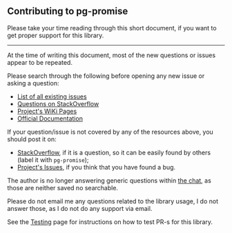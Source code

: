 Contributing to pg-promise
--------------------------

Please take your time reading through this short document, if you want to get proper support for this library.

---

At the time of writing this document, most of the new questions or issues appear to be repeated.

Please search through the following before opening any new issue or asking a question:

* [List of all existing issues](https://github.com/vitaly-t/pg-promise/issues?q=is%3Aissue+is%3Aclosed)
* [Questions on StackOverflow](https://stackoverflow.com/questions/tagged/pg-promise)
* [Project's WiKi Pages](https://github.com/vitaly-t/pg-promise/wiki)
* [Official Documentation](http://vitaly-t.github.io/pg-promise/)

If your question/issue is not covered by any of the resources above, you should post it on:

* [StackOverflow](https://stackoverflow.com), if it is a question, so it can be easily found by others (label it with `pg-promise`);
* [Project's Issues](https://github.com/vitaly-t/pg-promise/issues), if you think that you have found a bug.

The author is no longer answering generic questions within [the chat](https://gitter.im/vitaly-t/pg-promise?utm_source=badge&utm_medium=badge&utm_campaign=pr-badge&utm_content=badge),
as those are neither saved no searchable.  

Please do not email me any questions related to the library usage, I do not answer those, as I do not do any support via email.

See the [Testing](https://github.com/vitaly-t/pg-promise/wiki/Testing) page for instructions on how to test PR-s for this library.
